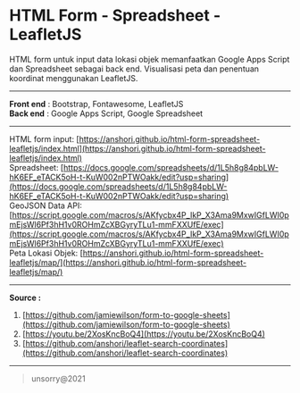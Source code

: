 # HTML Form - Spreadsheet - LeafletJS

HTML form untuk input data lokasi objek memanfaatkan Google Apps Script dan Spreadsheet sebagai back end. Visualisasi peta dan penentuan koordinat menggunakan LeafletJS.

___

**Front end** : Bootstrap, Fontawesome, LeafletJS   
**Back end** : Google Apps Script, Google Spreadsheet   

___

HTML form input: [https://anshori.github.io/html-form-spreadsheet-leafletjs/index.html](https://anshori.github.io/html-form-spreadsheet-leafletjs/index.html)   
Spreadsheet: [https://docs.google.com/spreadsheets/d/1L5h8g84pbLW-hK6EF_eTACK5oH-t-KuW002nPTWOakk/edit?usp=sharing](https://docs.google.com/spreadsheets/d/1L5h8g84pbLW-hK6EF_eTACK5oH-t-KuW002nPTWOakk/edit?usp=sharing)   
GeoJSON Data API: [https://script.google.com/macros/s/AKfycbx4P_IkP_X3Ama9MxwIGfLWI0pmEjsWl6Pf3hH1v0ROHmZcXBGyryTLu1-mmFXXUfE/exec](https://script.google.com/macros/s/AKfycbx4P_IkP_X3Ama9MxwIGfLWI0pmEjsWl6Pf3hH1v0ROHmZcXBGyryTLu1-mmFXXUfE/exec)   
Peta Lokasi Objek: [https://anshori.github.io/html-form-spreadsheet-leafletjs/map/](https://anshori.github.io/html-form-spreadsheet-leafletjs/map/)    

___

**Source :**   
1. [https://github.com/jamiewilson/form-to-google-sheets](https://github.com/jamiewilson/form-to-google-sheets)
2. [https://youtu.be/2XosKncBoQ4](https://youtu.be/2XosKncBoQ4)
3. [https://github.com/anshori/leaflet-search-coordinates](https://github.com/anshori/leaflet-search-coordinates)
___
> unsorry@2021